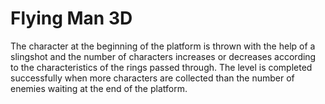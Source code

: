 # Flying Man 3D
The character at the beginning of the platform is thrown with the help of a slingshot and the number of characters increases or decreases according to the characteristics of the rings passed through. The level is completed successfully when more characters are collected than the number of enemies waiting at the end of the platform.
